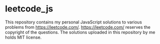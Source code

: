 # leetcode_js

This repository contains my personal JavaScript solutions to various problems from https://leetcode.com/. https://leetcode.com/ reserves the copyright of the questions. The solutions uploaded in this repository by me holds MIT license.
